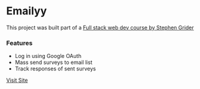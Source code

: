 # Emailyy 

This project was built part of a [Full stack web dev course by Stephen Grider](https://www.udemy.com/course/node-with-react-fullstack-web-development/)

### Features
- Log in using Google OAuth
- Mass send surveys to email list
- Track responses of sent surveys

[Visit Site](https://murmuring-thicket-55187.herokuapp.com/)
